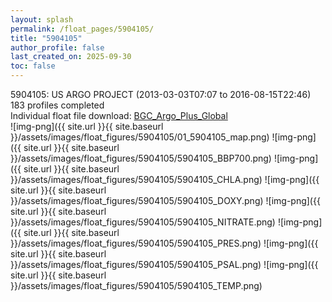 ```yaml
---
layout: splash
permalink: /float_pages/5904105/
title: "5904105"
author_profile: false
last_created_on: 2025-09-30
toc: false
---
```

 
5904105: US ARGO PROJECT (2013-03-03T07:07 to 2016-08-15T22:46)\
183 profiles completed\
Individual float file download: [BGC_Argo_Plus_Global](https://ftp.soest.hawaii.edu/bgc_argo_plus/Individual_Floats/outliers_removed/5904105_Sprof_processed.nc)\
![img-png]({{ site.url }}{{ site.baseurl }}/assets/images/float_figures/5904105/01_5904105_map.png)
![img-png]({{ site.url }}{{ site.baseurl }}/assets/images/float_figures/5904105/5904105_BBP700.png)
![img-png]({{ site.url }}{{ site.baseurl }}/assets/images/float_figures/5904105/5904105_CHLA.png)
![img-png]({{ site.url }}{{ site.baseurl }}/assets/images/float_figures/5904105/5904105_DOXY.png)
![img-png]({{ site.url }}{{ site.baseurl }}/assets/images/float_figures/5904105/5904105_NITRATE.png)
![img-png]({{ site.url }}{{ site.baseurl }}/assets/images/float_figures/5904105/5904105_PRES.png)
![img-png]({{ site.url }}{{ site.baseurl }}/assets/images/float_figures/5904105/5904105_PSAL.png)
![img-png]({{ site.url }}{{ site.baseurl }}/assets/images/float_figures/5904105/5904105_TEMP.png)
